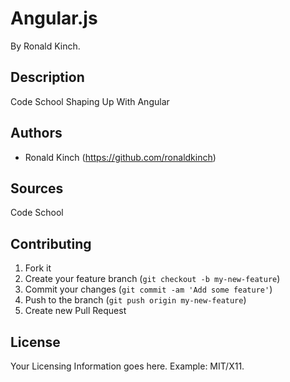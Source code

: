 # Angular.js

By Ronald Kinch.

## Description
Code School Shaping Up With Angular

## Authors

* Ronald Kinch (https://github.com/ronaldkinch)

## Sources
Code School

## Contributing

1. Fork it
2. Create your feature branch (`git checkout -b my-new-feature`)
3. Commit your changes (`git commit -am 'Add some feature'`)
4. Push to the branch (`git push origin my-new-feature`)
5. Create new Pull Request


## License

Your Licensing Information goes here. Example: MIT/X11.
